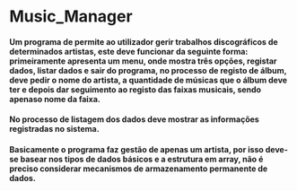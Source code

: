 # Music_Manager
#### Um programa de permite ao utilizador gerir trabalhos discográficos de determinados artistas, este deve funcionar da seguinte forma: primeiramente apresenta um menu, onde mostra três opções, registar dados, listar dados e sair do programa, no processo de registo de álbum, deve pedir o nome do artista,  a quantidade de músicas que o álbum deve ter e depois dar seguimento ao registo das faixas musicais, sendo apenaso nome da faixa. 
#### No processo de listagem dos dados deve mostrar as informações registradas no sistema. 
#### Basicamente o programa faz gestão de apenas um artista, por isso deve-se basear nos tipos de dados básicos e a estrutura em array, não é preciso considerar mecanismos de armazenamento permanente de dados.
